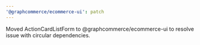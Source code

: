 ```yaml
---
'@graphcommerce/ecommerce-ui': patch
---
```


Moved ActionCardListForm to @graphcommerce/ecommerce-ui to resolve issue with circular dependencies.
